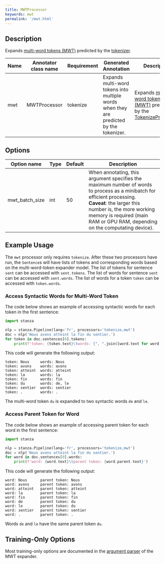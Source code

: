 ```yaml
---
title: MWTProcessor
keywords: mwt
permalink: '/mwt.html'
---
```


## Description

Expands [multi-word tokens (MWT)](https://universaldependencies.org/u/overview/tokenization.html) predicted by the [tokenizer](tokenize.md). 

| Name | Annotator class name | Requirement | Generated Annotation | Description |
| --- | --- | --- | --- | --- | 
| mwt | MWTProcessor | tokenize | Expands multi-word tokens into multiple words when they are predicted by the tokenizer. | Expands [multi-word tokens (MWT)](https://universaldependencies.org/u/overview/tokenization.html) predicted by the [TokenizeProcessor](tokenize.md). |

## Options

| Option name | Type | Default | Description |
| --- | --- | --- | --- |
| mwt_batch_size | int | 50 | When annotating, this argument specifies the maximum number of words to process as a minibatch for efficient processing. <br>**Caveat**: the larger this number is, the more working memory is required (main RAM or GPU RAM, depending on the computating device). |

## Example Usage

The `mwt` processor only requires `tokenize`.  After these two processors have run, the `Sentence`s will have 
lists of tokens and corresponding words based on the multi-word-token expander model.  The list of tokens for
sentence `sent` can be accessed with `sent.tokens`.  The list of words for sentence `sent` can be accessed with
`sent.words`.  The list of words for a token `token` can be accessed with `token.words`.  

### Access Syntactic Words for Multi-Word Token

The code below shows an example of accessing syntactic words for each token in the first sentence:

```python
import stanza

nlp = stanza.Pipeline(lang='fr', processors='tokenize,mwt')
doc = nlp('Nous avons atteint la fin du sentier.')
for token in doc.sentences[0].tokens:
    print(f'token: {token.text}\twords: {", ".join([word.text for word in token.words])}')
```

This code will generate the following output:

```
token: Nous     words: Nous
token: avons    words: avons
token: atteint  words: atteint
token: la       words: la
token: fin      words: fin
token: du       words: de, le
token: sentier  words: sentier
token: .        words: .
```

The multi-word token `du` is expanded to two syntactic words `de` and `le`.

### Access Parent Token for Word

The code below shows an example of accessing parent token for each word in the first sentence:

```python
import stanza

nlp = stanza.Pipeline(lang='fr', processors='tokenize,mwt')
doc = nlp('Nous avons atteint la fin du sentier.')
for word in doc.sentences[0].words:
    print(f'word: {word.text}\tparent token: {word.parent.text}')
```

This code will generate the following output:

```
word: Nous      parent token: Nous
word: avons     parent token: avons
word: atteint   parent token: atteint
word: la        parent token: la
word: fin       parent token: fin
word: de        parent token: du
word: le        parent token: du
word: sentier   parent token: sentier
word: .         parent token: .
```

Words `de` and `le` have the same parent token `du`.

## Training-Only Options

Most training-only options are documented in the [argument parser](https://github.com/stanfordnlp/stanza/blob/master/stanza/models/mwt_expander.py#L22) of the MWT expander.
